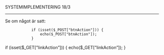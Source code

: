 SYSTEMIMPLEMENTERING
18/3
____________________

Se om något är satt:

				if (isset($_POST["btnAction"])) {
					echo($_POST["btnAction"]);
				}


if (isset($_GET[”linkAction”])) {
	echo($_GET[”linkAction”]);
}

	
